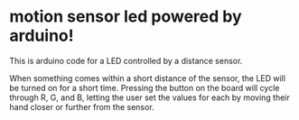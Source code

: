 # motion sensor led powered by arduino!

This is arduino code for a LED controlled by a distance sensor.

When something comes within a short distance of the sensor, the LED will be turned on for a short time. Pressing the button on the board will cycle through R, G, and B, letting the user set the values for each by moving their hand closer or further from the sensor.
